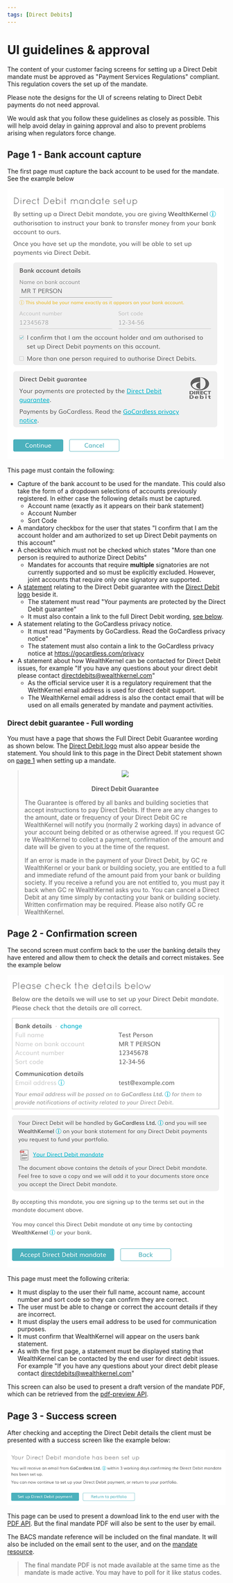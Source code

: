 ```yaml
---
tags: [Direct Debits]
---
```


# UI guidelines & approval

The content of your customer facing screens for setting up a Direct Debit mandate must be approved as "Payment Services Regulations" compliant. This regulation covers the set up of the mandate.

Please note the designs for the UI of screens relating to Direct Debit payments do not need approval.

We would ask that you follow these guidelines as closely as possible. This will help avoid delay in gaining approval and also to prevent problems arising when regulators force change.

## Page 1 - Bank account capture

The first page must capture the back account to be used for the mandate. See the example below

![DirectDebitsPage1](../../assets/images/direct-debits/UI-Guidelines-Page1.png)

This page must contain the following:

- Capture of the bank account to be used for the mandate. This could also take the form of a dropdown selections of accounts previously registered. In either case the following details must be captured.
  - Account name (exactly as it appears on their bank statement)
  - Account Number
  - Sort Code
- A mandatory checkbox for the user that states "I confirm that I am the account holder and am authorized to set up Direct Debit payments on this account"
- A checkbox which must not be checked which states "More than one person is required to authorize Direct Debits"
  - Mandates for accounts that require **multiple** signatories are not currently supported and so must be explicitly excluded. However, joint accounts that require only one signatory are supported.
- A <a name="Page1DDStatement" href="#direct-debit-guarantee---full-wording">statement</a> relating to the Direct Debit guarantee with the [Direct Debit logo](https://wealthkernel.azureedge.net/wealthkernel-api-docs/direct-debits/direct-debit-logo.svg) beside it.
  - The statement must read "Your payments are protected by the Direct Debit guarantee"
  - It must also contain a link to the full Direct Debit wording, [see below](#direct-debit-guarantee---full-wording).
- A statement relating to the GoCardless privacy notice.
  - It must read "Payments by GoCardless. Read the GoCardless privacy notice"
  - The statement must also contain a link to the GoCardless privacy notice at https://gocardless.com/privacy
- A statement about how WealthKernel can be contacted for Direct Debit issues, for example "If you have any questions about your direct debit please contact directdebits@wealthkernel.com"
  - As the official service user it is a regulatory requirement that the WelthKernel email address is used for direct debit support.
  - The WealthKernel email address is also the contact email that will be used on all emails generated by mandate and payment activities.

### Direct debit guarantee - Full wording

You must have a page that shows the Full Direct Debit Guarantee wording as shown below. The [Direct Debit logo](https://wealthkernel.azureedge.net/wealthkernel-api-docs/direct-debits/direct-debit-logo.svg) must also appear beside the statement. You should link to this page in the Direct Debit statement shown on [page 1](#Page1DDStatement) when setting up a mandate.

> <div style="text-align:center"><img width="200" style="display:inline" src="https://wealthkernel.azureedge.net/wealthkernel-api-docs/direct-debits/direct-debit-logo.svg" /></div>
><div style="text-align:center;margin:15px 0"><span><strong>Direct Debit Guarantee</strong></span></div>
> The Guarantee is offered by all banks and building societies that accept instructions to pay Direct Debits.
> If there are any changes to the amount, date or frequency of your Direct Debit GC re WealthKernel will notify you (normally 2 working days) in advance of your account being debited or as otherwise agreed.
> If you request GC re WealthKernel to collect a payment, confirmation of the amount and date will be given to you at the time of the request.
>
>
> If an error is made in the payment of your Direct Debit, by GC re WealthKernel or your bank or building society, you are entitled to a full and immediate refund of the amount paid from your bank or building society.
> If you receive a refund you are not entitled to, you must pay it back when GC re WealthKernel asks you to.
> You can cancel a Direct Debit at any time simply by contacting your bank or building society. Written confirmation may be required. Please also notify GC re WealthKernel.

## Page 2 - Confirmation screen

The second screen must confirm back to the user the banking details they have entered and allow them to check the details and correct mistakes. See the example below

![DirectDebitsPage2](../../assets/images/direct-debits/UI-Guidelines-Page2.png)

This page must meet the following criteria:

- It must display to the user their full name, account name, account number and sort code so they can confirm they are correct.
- The user must be able to change or correct the account details if they are incorrect.
- It must display the users email address to be used for communication purposes.
- It must confirm that WealthKernel will appear on the users bank statement.
- As with the first page, a statement must be displayed stating that WealthKernel can be contacted by the end user for direct debit issues. For example "If you have any questions about your direct debit please contact directdebits@wealthkernel.com"

This screen can also be used to present a draft version of the mandate PDF, which can be retrieved from the <a href="/docs/api/docs/openapi/api.yaml/paths/~1direct-debits~1mandate-pdf-preview/get">pdf-preview API</a>.

## Page 3 - Success screen

After checking and accepting the Direct Debit details the client must be presented with a success screen like the example below:

![DirectDebitsPage3](../../assets/images/direct-debits/UI-Guidelines-Page3.png)

This page can be used to present a download link to the end user 
with the <a href="/docs/api/docs/openapi/api.yaml/paths/~1direct-debits~1mandates~1%7BmandateId%7D~1pdf/get">PDF API</a>. But the final mandate PDF will also be sent to the user by email.

The BACS mandate reference will be included on the final mandate. It will also be included on the email sent to the user, and on the <a href="/docs/api/docs/openapi/api.yaml/paths/~1direct-debits~1mandates~1%7BmandateId%7D/get">mandate resource</a>.

> The final mandate PDF is not made available at the same time as the mandate is made active. You may have to poll for it like status codes.
